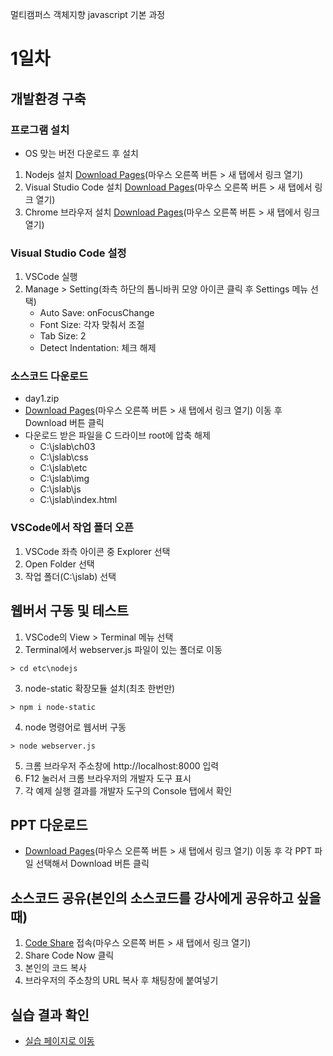 멀티캠퍼스 객체지향 javascript 기본 과정

# 1일차
## 개발환경 구축
### 프로그램 설치
* OS 맞는 버전 다운로드 후 설치
1. Nodejs 설치 [Download Pages](https://nodejs.org/en/download/)(마우스 오른쪽 버튼 > 새 탭에서 링크 열기)
2. Visual Studio Code 설치 [Download Pages](https://code.visualstudio.com/download)(마우스 오른쪽 버튼 > 새 탭에서 링크 열기)
3. Chrome 브라우저 설치 [Download Pages](https://www.google.com/chrome)(마우스 오른쪽 버튼 > 새 탭에서 링크 열기)

### Visual Studio Code 설정
1. VSCode 실행
2. Manage > Setting(좌측 하단의 톱니바퀴 모양 아이콘 클릭 후 Settings 메뉴 선택)
    * Auto Save: onFocusChange
    * Font Size: 각자 맞춰서 조절
    * Tab Size: 2
    * Detect Indentation: 체크 해제

### 소스코드 다운로드
* day1.zip
* [Download Pages](https://github.com/uzoolove/js202010/blob/main/sample/day1.zip)(마우스 오른쪽 버튼 > 새 탭에서 링크 열기) 이동 후 Download 버튼 클릭
* 다운로드 받은 파일을 C 드라이브 root에 압축 해제
  * C:\jslab\ch03
  * C:\jslab\css
  * C:\jslab\etc
  * C:\jslab\img
  * C:\jslab\js
  * C:\jslab\index.html

### VSCode에서 작업 폴더 오픈
1. VSCode 좌측 아이콘 중 Explorer 선택
2. Open Folder 선택
3. 작업 폴더(C:\jslab) 선택

## 웹버서 구동 및 테스트
1. VSCode의 View > Terminal 메뉴 선택
2. Terminal에서 webserver.js 파일이 있는 폴더로 이동
```
> cd etc\nodejs
```
3. node-static 확장모듈 설치(최초 한번만)
```
> npm i node-static
```
4. node 명령어로 웹서버 구동
```
> node webserver.js
```
5. 크롬 브라우저 주소창에 http://localhost:8000 입력
6. F12 눌러서 크롬 브라우저의 개발자 도구 표시
7. 각 예제 실행 결과를 개발자 도구의 Console 탭에서 확인

## PPT 다운로드
* [Download Pages](https://github.com/uzoolove/js202010/blob/main/PPT)(마우스 오른쪽 버튼 > 새 탭에서 링크 열기) 이동 후 각 PPT 파일 선택해서 Download 버튼 클릭

## 소스코드 공유(본인의 소스코드를 강사에게 공유하고 싶을때)
1. [Code Share](https://codeshare.io/) 접속(마우스 오른쪽 버튼 > 새 탭에서 링크 열기)
2. Share Code Now 클릭
3. 본인의 코드 복사
4. 브라우저의 주소창의 URL 복사 후 채팅창에 붙여넣기

## 실습 결과 확인
* [실습 페이지로 이동](https://uzoolove.github.io/js202010)



